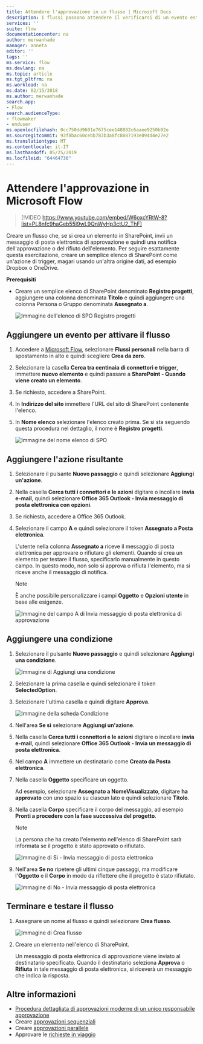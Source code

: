 ```yaml
---
title: Attendere l'approvazione in un flusso | Microsoft Docs
description: I flussi possono attendere il verificarsi di un evento esterno, come l'approvazione o il rifiuto di una modifica da parte di un utente, prima di eseguire un'azione, ad esempio l'invio di una notifica della decisione.
services: ''
suite: flow
documentationcenter: na
author: merwanhade
manager: anneta
editor: ''
tags: ''
ms.service: flow
ms.devlang: na
ms.topic: article
ms.tgt_pltfrm: na
ms.workload: na
ms.date: 02/15/2018
ms.author: merwanhade
search.app:
- Flow
search.audienceType:
- flowmaker
- enduser
ms.openlocfilehash: 0cc750dd9601e7675cee148882c6aaee9250b92e
ms.sourcegitcommit: 93f8bac60cebb783b3a8fc8887193e094d4e27e2
ms.translationtype: MT
ms.contentlocale: it-IT
ms.lasthandoff: 05/25/2019
ms.locfileid: "64464736"
---
```

# <a name="wait-for-approval-in-microsoft-flow"></a>Attendere l'approvazione in Microsoft Flow

> [!VIDEO https://www.youtube.com/embed/W6oxcYRtW-8?list=PL8nfc9haGeb55I9wL9QnWyHp3ctU2_ThF]
>


Creare un flusso che, se si crea un elemento in SharePoint, invii un messaggio di posta elettronica di approvazione e quindi una notifica dell'approvazione o del rifiuto dell'elemento. Per seguire esattamente questa esercitazione, creare un semplice elenco di SharePoint come un'azione di trigger, magari usando un'altra origine dati, ad esempio Dropbox o OneDrive.

**Prerequisiti**

* Creare un semplice elenco di SharePoint denominato **Registro progetti**, aggiungere una colonna denominata **Titolo** e quindi aggiungere una colonna Persona o Gruppo denominata **Assegnato a**.

   ![Immagine dell'elenco di SPO Registro progetti](./media/wait-for-approvals/project-tracker.png)

## <a name="add-an-event-to-trigger-the-flow"></a>Aggiungere un evento per attivare il flusso

1. Accedere a [Microsoft Flow](https://flow.microsoft.com), selezionare **Flussi personali** nella barra di spostamento in alto e quindi scegliere **Crea da zero**.

1. Selezionare la casella **Cerca tra centinaia di connettori e trigger**, immettere **nuovo elemento** e quindi passare a **SharePoint - Quando viene creato un elemento**.

1. Se richiesto, accedere a SharePoint.
1. In **Indirizzo del sito** immettere l'URL del sito di SharePoint contenente l'elenco.

1. In **Nome elenco** selezionare l'elenco creato prima. Se si sta seguendo questa procedura nel dettaglio, il nome è **Registro progetti**.

    ![Immagine del nome elenco di SPO](./media/wait-for-approvals/SPO-list-name.png)

## <a name="add-the-resulting-action"></a>Aggiungere l'azione risultante

1. Selezionare il pulsante **Nuovo passaggio** e quindi selezionare **Aggiungi un'azione**.

1. Nella casella **Cerca tutti i connettori e le azioni** digitare o incollare **invia e-mail**, quindi selezionare **Office 365 Outlook - Invia messaggio di posta elettronica con opzioni**.

1. Se richiesto, accedere a Office 365 Outlook.

1. Selezionare il campo **A** e quindi selezionare il token **Assegnato a Posta elettronica**.

    L'utente nella colonna **Assegnato a** riceve il messaggio di posta elettronica per approvare o rifiutare gli elementi. Quando si crea un elemento per testare il flusso, specificarlo manualmente in questo campo. In questo modo, non solo si approva o rifiuta l'elemento, ma si riceve anche il messaggio di notifica.

    > [!NOTE]
    > È anche possibile personalizzare i campi **Oggetto** e **Opzioni utente** in base alle esigenze.

    ![Immagine del campo A di Invia messaggio di posta elettronica di approvazione](./media/wait-for-approvals/send-approval-email-to.png)

## <a name="add-a-condition"></a>Aggiungere una condizione

1. Selezionare il pulsante **Nuovo passaggio** e quindi selezionare **Aggiungi una condizione**.

    ![Immagine di Aggiungi una condizione](./media/wait-for-approvals/add-a-condition.png)
1. Selezionare la prima casella e quindi selezionare il token **SelectedOption**.
1. Selezionare l'ultima casella e quindi digitare **Approva**.

    ![Immagine della scheda Condizione](./media/wait-for-approvals/condition-card-2.png)

1. Nell'area **Se sì** selezionare **Aggiungi un'azione**.

1. Nella casella **Cerca tutti i connettori e le azioni** digitare o incollare **invia e-mail**, quindi selezionare **Office 365 Outlook - Invia un messaggio di posta elettronica**.

1. Nel campo **A** immettere un destinatario come **Creato da Posta elettronica**.

1. Nella casella **Oggetto** specificare un oggetto.

    Ad esempio, selezionare **Assegnato a NomeVisualizzato**, digitare **ha approvato** con uno spazio su ciascun lato e quindi selezionare **Titolo**.

1. Nella casella **Corpo** specificare il corpo del messaggio, ad esempio **Pronti a procedere con la fase successiva del progetto**.

    > [!NOTE]
    > La persona che ha creato l'elemento nell'elenco di SharePoint sarà informata se il progetto è stato approvato o rifiutato.

    ![Immagine di Sì - Invia messaggio di posta elettronica](./media/wait-for-approvals/if-yes-send-email-card-3.png)

1. Nell'area **Se no** ripetere gli ultimi cinque passaggi, ma modificare l'**Oggetto** e il **Corpo** in modo da riflettere che il progetto è stato rifiutato.

     ![Immagine di No - Invia messaggio di posta elettronica](./media/wait-for-approvals/no-send-email-2.png)

## <a name="finish-and-test-your-flow"></a>Terminare e testare il flusso

1. Assegnare un nome al flusso e quindi selezionare **Crea flusso**.

     ![Immagine di Crea flusso](./media/wait-for-approvals/create-flow.png)
1. Creare un elemento nell'elenco di SharePoint.

    Un messaggio di posta elettronica di approvazione viene inviato al destinatario specificato. Quando il destinatario seleziona **Approva** o **Rifiuta** in tale messaggio di posta elettronica, si riceverà un messaggio che indica la risposta.

## <a name="learn-more"></a>Altre informazioni

* [Procedura dettagliata di approvazioni moderne di un unico responsabile approvazione](modern-approvals.md)
* Creare [approvazioni sequenziali](sequential-modern-approvals.md)
* Creare [approvazioni parallele](parallel-modern-approvals.md)
* Approvare le [richieste in viaggio](mobile-approvals.md)
